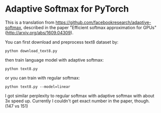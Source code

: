 # Adaptive Softmax for PyTorch

This is a translation from https://github.com/facebookresearch/adaptive-softmax, described in the paper "Efficient softmax approximation for GPUs" (http://arxiv.org/abs/1609.04309).

You can first download and preprocess text8 dataset by:

```
python download_text8.py
```

then train language model with adaptive softmax:

```
python text8.py
```

or you can train with regular softmax:

```
python text8.py --model=linear
```

I got similar perplexity to regular softmax with adaptive softmax with about 3x speed up. Currently I couldn't get exact number in the paper, though. (147 vs 151)
